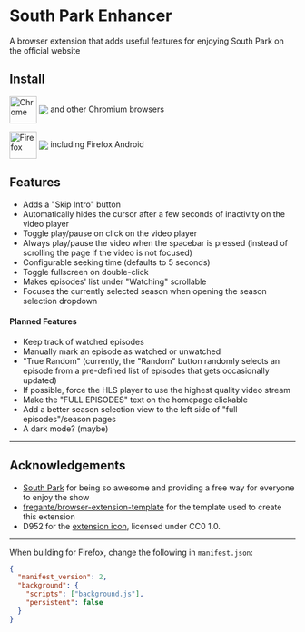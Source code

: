 # South Park Enhancer
A browser extension that adds useful features for enjoying South Park on the official website

## Install

[link-chrome]: https://chrome.google.com/webstore/detail/south-park-enhancer/maaedhmkhgeojhcgohfgejelmbkfcppa 'Version published on Chrome Web Store'
[link-firefox]: https://addons.mozilla.org/firefox/addon/south-park-enhancer/ 'Version published on Mozilla Add-ons'

[<img src="https://raw.githubusercontent.com/alrra/browser-logos/90fdf03c/src/chrome/chrome.svg" width="48" alt="Chrome" valign="middle">][link-chrome] [<img valign="middle" src="https://img.shields.io/chrome-web-store/v/maaedhmkhgeojhcgohfgejelmbkfcppa.svg?label=%20">][link-chrome] and other Chromium browsers

[<img src="https://raw.githubusercontent.com/alrra/browser-logos/90fdf03c/src/firefox/firefox.svg" width="48" alt="Firefox" valign="middle">][link-firefox] [<img valign="middle" src="https://img.shields.io/amo/v/south-park-enhancer.svg?label=%20">][link-firefox] including Firefox Android


## Features
* Adds a "Skip Intro" button
* Automatically hides the cursor after a few seconds of inactivity on the video player
* Toggle play/pause on click on the video player
* Always play/pause the video when the spacebar is pressed (instead of scrolling
  the page if the video is not focused)
* Configurable seeking time (defaults to 5 seconds)
* Toggle fullscreen on double-click
* Makes episodes' list under "Watching" scrollable
* Focuses the currently selected season when opening the season selection dropdown

#### Planned Features
* Keep track of watched episodes
* Manually mark an episode as watched or unwatched
* "True Random" (currently, the "Random" button randomly selects an episode from 
  a pre-defined list of episodes that gets occasionally updated)
* If possible, force the HLS player to use the highest quality video stream
* Make the "FULL EPISODES" text on the homepage clickable
* Add a better season selection view to the left side of "full episodes"/season pages
* A dark mode? (maybe)

---

## Acknowledgements
* [South Park](https://www.southparkstudios.com) for being so awesome and providing a free
  way for everyone to enjoy the show
* [fregante/browser-extension-template](https://github.com/fregante/browser-extension-template)
  for the template used to create this extension
* D952 for the [extension icon](https://commons.wikimedia.org/wiki/File:Stan_Marsh.svg),
  licensed under CC0 1.0.

---

When building for Firefox, change the following in `manifest.json`:
```json
{
  "manifest_version": 2,
  "background": {
    "scripts": ["background.js"],
    "persistent": false
  }
}
```